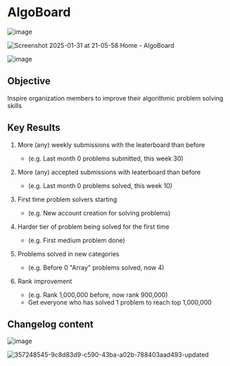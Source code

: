 # AlgoBoard
![image](https://github.com/user-attachments/assets/0bc4f5f4-9618-4af6-82f6-0f000ea17336)

![Screenshot 2025-01-31 at 21-05-58 Home - AlgoBoard](https://github.com/user-attachments/assets/97edd7f7-341a-49da-9b40-851541fa8a88)

![image](https://github.com/JakeRoggenbuck/leaterboard/assets/35516367/0320b18e-7f08-4d6f-91d1-ea1bb9481025)


## Objective

Inspire organization members to improve their algorithmic problem solving skills


## Key Results

1. More (any) weekly submissions with the leaterboard than before
    - (e.g. Last month 0 problems submitted, this week 30)

2. More (any) accepted submissions with leaterboard than before
    - (e.g. Last month 0 problems solved, this week 10)

3. First time problem solvers starting
    - (e.g. New account creation for solving problems)

4. Harder tier of problem being solved for the first time
    - (e.g. First medium problem done)

5. Problems solved in new categories
    - (e.g. Before 0 "Array" problems solved, now 4)

6. Rank improvement
    - (e.g. Rank 1,000,000 before, now rank 900,000)
    - Get everyone who has solved 1 problem to reach top 1,000,000

## Changelog content

![image](https://github.com/user-attachments/assets/a2a3b6c6-62b8-4f27-a68c-650ab0cba44e)

![357248545-9c8d83d9-c590-43ba-a02b-788403aad493-updated](https://github.com/user-attachments/assets/3db516a4-0516-468b-b7c8-7751acef1653)


